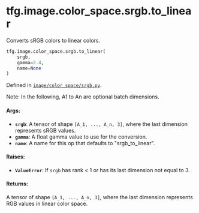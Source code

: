 <div itemscope itemtype="http://developers.google.com/ReferenceObject">
<meta itemprop="name" content="tfg.image.color_space.srgb.to_linear" />
<meta itemprop="path" content="Stable" />
</div>

# tfg.image.color_space.srgb.to_linear

Converts sRGB colors to linear colors.

``` python
tfg.image.color_space.srgb.to_linear(
    srgb,
    gamma=2.4,
    name=None
)
```



Defined in [`image/color_space/srgb.py`](https://github.com/tensorflow/agents/tree/master/tensorflow_graphics/image/color_space/srgb.py).

<!-- Placeholder for "Used in" -->

Note:
    In the following, A1 to An are optional batch dimensions.

#### Args:

* <b>`srgb`</b>: A tensor of shape `[A_1, ..., A_n, 3]`, where the last dimension
    represents sRGB values.
* <b>`gamma`</b>: A float gamma value to use for the conversion.
* <b>`name`</b>: A name for this op that defaults to "srgb_to_linear".


#### Raises:

* <b>`ValueError`</b>: If `srgb` has rank < 1 or has its last dimension not equal to 3.


#### Returns:

A tensor of shape `[A_1, ..., A_n, 3]`, where the last dimension represents
RGB values in linear color space.